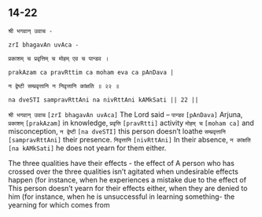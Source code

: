 ## 14-22


```shloka-sa
श्री भगवान् उवाच -
```
```shloka-sa-hk
zrI bhagavAn uvAca -
```
```shloka-sa
प्रकाशम् च प्रवृत्तिम् च मोहम् एव च पान्डव ।
```
```shloka-sa-hk
prakAzam ca pravRttim ca moham eva ca pAnDava |
```
```shloka-sa
न द्वेष्टी सम्प्रवृत्तानि न निवृत्तानि कांक्षति ॥ २२ ॥
```
```shloka-sa-hk
na dveSTI sampravRttAni na nivRttAni kAMkSati || 22 ||
```

`श्री भगवान् उवाच` `[zrI bhagavAn uvAca]` The Lord said –
`पान्डव` `[pAnDava]` Arjuna, `प्रकाशम्` `[prakAzam]` in knowledge, `प्रवृत्ति` `[pravRtti]` activity `मोहम् च` `[moham ca]` and misconception, `न द्वेष्टी` `[na dveSTI]` this person doesn’t loathe `सम्प्रवृत्तानि` `[sampravRttAni]` their presence. `निवृत्तानि` `[nivRttAni]` In their absence, `न कांक्षति` `[na kAMkSati]` he does not yearn for them either.

The three qualities have their effects - the effect of 
A person who has crossed over the three qualities isn’t agitated when undesirable effects happen (for instance, when he experiences a mistake due to the effect of 
This person doesn’t yearn for their effects either, when they are denied to him (for instance, when he is unsuccessful in learning something- the yearning for which comes from 



